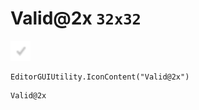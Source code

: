 # Valid@2x `32x32`
<img src="/img/Valid.png" width=32 height=32>

``` CSharp
EditorGUIUtility.IconContent("Valid@2x")
```
```
Valid@2x
```
